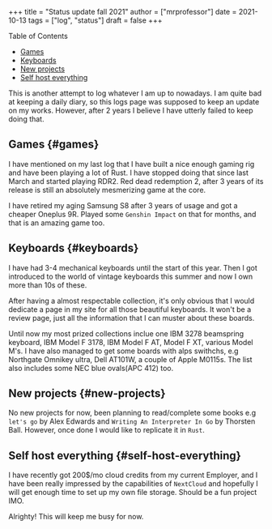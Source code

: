 +++
title = "Status update fall 2021"
author = ["mrprofessor"]
date = 2021-10-13
tags = ["log", "status"]
draft = false
+++

<div class="ox-hugo-toc toc">
<div></div>

<div class="heading">Table of Contents</div>

- [Games](#games)
- [Keyboards](#keyboards)
- [New projects](#new-projects)
- [Self host everything](#self-host-everything)

</div>
<!--endtoc-->

This is another attempt to log whatever I am up to nowadays. I am quite bad at
keeping a daily diary, so this logs page was supposed to keep an update on my
works. However, after 2 years I believe I have utterly failed to keep doing that.


## Games {#games}

I have mentioned on my last log that I have built a nice enough gaming rig and
have been playing a lot of Rust. I have stopped doing that since last March and
started playing RDR2. Red dead redemption 2, after 3 years of its release is
still an absolutely mesmerizing game at the core.

I have retired my aging Samsung S8 after 3 years of usage and got a cheaper
Oneplus 9R. Played some `Genshin Impact` on that for months, and that is an
amazing game too.


## Keyboards {#keyboards}

I have had 3-4 mechanical keyboards until the start of this year. Then I got
introduced to the world of vintage keyboards this summer and now I own more
than 10s of these.

After having a almost respectable collection, it's only obvious that I would
dedicate a page in my site for all those beautiful keyboards. It won't be a
review page, just all the information that I can muster about these boards.

Until now my most prized collections inclue one IBM 3278 beamspring keyboard,
IBM Model F 3178, IBM Model F AT, Model F XT, various Model M's. I have also
managed to get some boards with alps swithchs, e.g Northgate Omnikey ultra,
Dell AT101W, a couple of Apple M0115s. The list also includes some NEC blue
ovals(APC 412) too.


## New projects {#new-projects}

No new projects for now, been planning to read/complete some books e.g `let's go`
by Alex Edwards and `Writing An Interpreter In Go` by Thorsten Ball. However, once
done I would like to replicate it in `Rust`.


## Self host everything {#self-host-everything}

I have recently got 200$/mo cloud credits from my current Employer, and I have
been really impressed by the capabilities of `NextCloud` and hopefully I will get
enough time to set up my own file storage. Should be a fun project IMO.

Alrighty! This will keep me busy for now.
